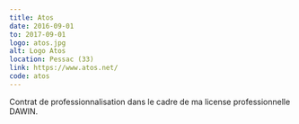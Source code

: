 ```yaml
---
title: Atos
date: 2016-09-01
to: 2017-09-01
logo: atos.jpg
alt: Logo Atos
location: Pessac (33)
link: https://www.atos.net/
code: atos
---
```


Contrat de professionnalisation dans le cadre de ma license professionnelle DAWIN.